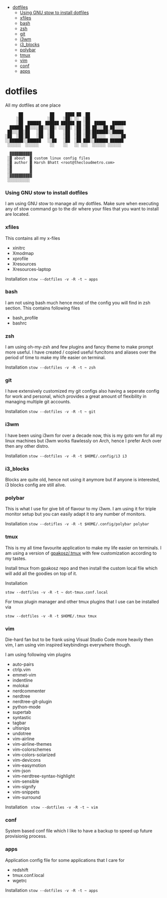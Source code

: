 
- [dotfiles](#dotfiles)
    - [Using GNU stow to install dotfiles](#using-gnu-stow-to-install-dotfiles)
    - [xfiles](#xfiles)
    - [bash](#bash)
    - [zsh](#zsh)
    - [git](#git)
    - [i3wm](#i3wm)
    - [i3_blocks](#i3_blocks)
    - [polybar](#polybar)
    - [tmux](#tmux)
    - [vim](#vim)
    - [conf](#conf)
    - [apps](#apps)

# dotfiles
All my dotfiles at one place

```
      ██            ██     ████ ██  ██
     ░██           ░██    ░██░ ░░  ░██
     ░██  ██████  ██████ ██████ ██ ░██  █████   ██████
  ██████ ██░░░░██░░░██░ ░░░██░ ░██ ░██ ██░░░██ ██░░░░
 ██░░░██░██   ░██  ░██    ░██  ░██ ░██░███████░░█████
░██  ░██░██   ░██  ░██    ░██  ░██ ░██░██░░░░  ░░░░░██
░░██████░░██████   ░░██   ░██  ░██ ███░░██████ ██████
 ░░░░░░  ░░░░░░     ░░    ░░   ░░ ░░░  ░░░░░░ ░░░░░░

  ▓▓▓▓▓▓▓▓▓▓
 ░▓ about  ▓ custom linux config files
 ░▓ author ▓ Harsh Bhatt <root@thecloudmetro.com>
 ░▓        ▓ 
 ░▓        ▓ 
 ░▓▓▓▓▓▓▓▓▓▓
 ░░░░░░░░░░

```

### Using GNU stow to install dotfiles
I am using GNU stow to manage all my dotfiles. Make sure when executing any of
stow command go to the dir where your files that you want to install are located.

### xfiles
This contains all my x-files
- xinitrc
- Xmodmap
- xprofile
- Xresources
- Xresources-laptop

Installation `stow --dotfiles -v -R -t ~ apps`

### bash
I am not using bash much hence most of the config you will find in zsh section.
This contains following files
- bash_profile
- bashrc


### zsh
I am using oh-my-zsh and few plugins and fancy theme to make prompt more useful.
I have created / copied useful funcitons and aliases over the period of time to
make my life easier on terminal.

Installation `stow --dotfiles -v -R -t ~ zsh`

### git
I have extensively customized my git configs also having a seperate config for work
and personal, which provides a great amount of flexibility in managing multiple
git accounts.

Installation `stow --dotfiles -v -R -t ~ git`

### i3wm
I have been using i3wm for over a decade now, this is my goto wm for all my linux
machines but i3wm works flawlessly on Arch, hence I prefer Arch over then any other
distro.

Installation `stow --dotfiles -v -R -t $HOME/.config/i3 i3`

### i3_blocks
Blocks are quite old, hence not using it anymore but if anyone is interested,
i3 blocks config are still alive.


### polybar

This is what I use for give bit of flavour to my i3wm. I am using it for triple
monitor setup but you can easily adapt it to any number of monitors.

Installation `stow --dotifles -v -R -t $HOME/.config/polybar polybar`


### tmux

This is my all time favourite application to make my life easier on terminals.
I am using a version of [gpakosz/.tmux](https://github.com/gpakosz/.tmux) with
few customization according to my tastes.

Install tmux from gpakosz repo and then install the custom local file which will
add all the goodies on top of it.

Installation 

`stow --dotfiles -v -R -t ~ dot-tmux.conf.local`

For tmux plugin manager and other tmux plugins that I use can be installed via

`stow --dotfiles -v -R -t $HOME/.tmux tmux`

### vim

Die-hard fan but to be frank using Visual Studio Code more heavily then vim, I am using vim inspired keybindings everywhere though.

I am using following vim plugins

- auto-pairs
- ctrlp.vim
- emmet-vim
- indentline
- molokai
- nerdcommenter
- nerdtree
- nerdtree-git-plugin
- python-mode
- supertab
- syntastic
- tagbar
- ultisnips
- undotree
- vim-airline
- vim-airline-themes
- vim-colorschemes
- vim-colors-solarized
- vim-devicons
- vim-easymotion
- vim-json
- vim-nerdtree-syntax-highlight
- vim-sensible
- vim-signify
- vim-snippets
- vim-surround

Installation ` stow --dotfiles -v -R -t ~ vim`

### conf

System based conf file which I like to have a backup to speed up future provisionig
process.

### apps

Application config file for some applications that I care for

- redshift
- tmux.conf.local
- wgetrc

Installation `stow --dotfiles -v -R -t ~ apps`
